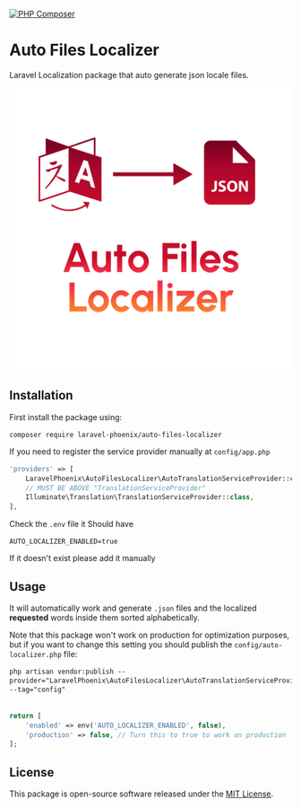 [![PHP Composer](https://github.com/Laravel-Phoenix/Auto-Files-Localizer/actions/workflows/php.yml/badge.svg)](https://github.com/Laravel-Phoenix/Auto-Files-Localizer/actions/workflows/php.yml)

# Auto Files Localizer

Laravel Localization package that auto generate json locale files.

![logo](assets/auto-files-localizer.svg)

## Installation

First install the package using:

```
composer require laravel-phoenix/auto-files-localizer
```

If you need to register the service provider manually at `config/app.php`

```php
'providers' => [
    LaravelPhoenix\AutoFilesLocalizer\AutoTranslationServiceProvider::class,
    // MUST BE ABOVE "TranslationServiceProvider"
    Illuminate\Translation\TranslationServiceProvider::class,
],
```

Check the `.env` file it Should have

```
AUTO_LOCALIZER_ENABLED=true
```

If it doesn't exist please add it manually

## Usage

It will automatically work and generate `.json` files and the localized **requested** words inside them sorted alphabetically.

Note that this package won't work on production for optimization purposes, but if you want to change this setting you should publish the `config/auto-localizer.php` file:

```
php artisan vendor:publish --provider="LaravelPhoenix\AutoFilesLocalizer\AutoTranslationServiceProvider" --tag="config"
```

```php

return [
    'enabled' => env('AUTO_LOCALIZER_ENABLED', false),
    'production' => false, // Turn this to true to work on production
];

```

## License

This package is open-source software released under the [MIT License](LICENSE).
